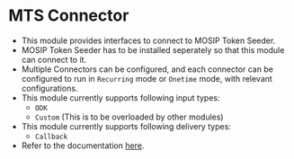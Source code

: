 # MTS Connector

- This module provides interfaces to connect to MOSIP Token Seeder.
- MOSIP Token Seeder has to be installed seperately so that this module can connect to it.
- Multiple Connectors can be configured, and each connector can be configured to run in `Recurring` mode or
  `Onetime` mode, with relevant configurations.
- This module currently supports following input types:
  - `ODK`
  - `Custom` (This is to be overloaded by other modules)
- This module currently supports following delivery types:
  - `Callback`
- Refer to the documentation
  [here](https://docs.openg2p.org/integrations/integration-with-mosip/mts-connector).
